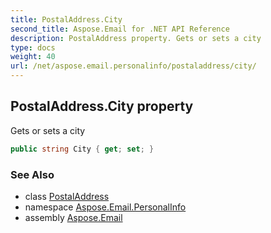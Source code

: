 ```yaml
---
title: PostalAddress.City
second_title: Aspose.Email for .NET API Reference
description: PostalAddress property. Gets or sets a city
type: docs
weight: 40
url: /net/aspose.email.personalinfo/postaladdress/city/
---
```

## PostalAddress.City property

Gets or sets a city

```csharp
public string City { get; set; }
```

### See Also

* class [PostalAddress](../)
* namespace [Aspose.Email.PersonalInfo](../../postaladdress/)
* assembly [Aspose.Email](../../../)


